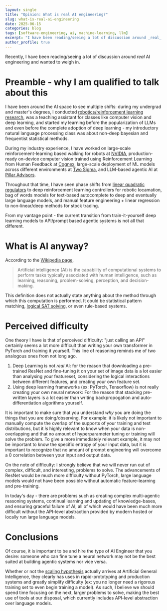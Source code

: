 ```yaml
---
layout: single
title: "Opinion: What is real AI engineering?"
slug: what-is-real-ai-engineering
date: 2025-06-15
categories: blog
tags: [software-engineering, ai, machine-learning, llm]
excerpt: "I have been reading/seeing a lot of discussion around _real_ AI engineering"
author_profile: true
---
```


Recently, I have been reading/seeing a lot of discussion around _real_ AI engineering and wanted to weigh in.

# Preamble - why I am qualified to talk about this

I have been around the AI space to see multiple shifts: during my undergrad and master's degrees, I conducted [robotics/reinforcement learning research](https://scholar.google.com/citations?user=380VVtUAAAAJ&hl=en&oi=ao), was a teaching assistant for classes like computer vision and deep learning, and started my learning before the popularization of LLMs and even before the complete adoption of deep learning - my introductory natural language processing class was about non-deep bayesian and frequentist statistical methods.

During my industry experience, I have worked on large-scale reinforcement-learning based walking for robots at [NVIDIA](https://www.nvidia.com/), production-ready on-device computer vision trained using Reinforcement Learning from Human Feedback at [Cognex](https://www.cognex.com/), large-scale deployment of ML models across different environments at [Two Sigma](https://www.twosigma.com/), and LLM-based agentic AI at [Pillar Advisors](https://www.pillar-advisors.com/).

Throughout that time, I have seen phase shifts from [linear quadratic regulators](https://en.wikipedia.org/wiki/Linear%E2%80%93quadratic_regulator) to deep reinforcement learning controllers for robotic locamation, bag of words models for text-based autocomplete to deep and eventually large language models, and manual feature engineering + linear regression to non-linear/deep methods for stock trading.

From my vantage point - the current transition from train-it-yourself deep learning models to API/prompt based agentic systems is not all that different.

# What is AI anyway?

According to the [Wikipedia page](https://en.wikipedia.org/wiki/Artificial_intelligence), 

> Artificial intelligence (AI) is the capability of computational systems to perform tasks typically associated with human intelligence, such as learning, reasoning, problem-solving, perception, and decision-making.

This definition does not actually state anything about the method through which this computation is performed. It could be statistical pattern matching, [logical SAT solving](https://en.wikipedia.org/wiki/SAT_solver), or even rule-based systems.

# Perceived difficulty

One theory I have is that of perceived difficulty: "just calling an API" certainly seems a lot more difficult than writing your own transformer in PyTorch and training it yourself. This line of reasoning reminds me of two analogous ones from not long ago.

1. Deep Learning is not _real_ AI: for the reason that downloading a pre-trained ResNet and fine-tuning it on your set of image data is a lot easier than analysing your featureset, considering the logical interactions between different features, and creating your own feature set.
2. Using deep learning frameworks (ex: PyTorch, Tensorflow) is not really creating your own neural network: For the reason that stacking pre-written layers is a lot easier than writing backpropogation and auto-differentiation algorithms yourself.

It is important to make sure that you understand _why_ you are doing the things that you are doing/observing. For example: it is likely not important to manually compute the overlap of the supports of your training and test distributions, but it _is_ highly relevant to know when your data is non-overlapping and that no amount of hyperparameter tuning or training will solve the problem. To give a more immediately relevant example, it may not be important to know the specific entropy of your input data, but it is important to recognize that no amount of prompt engineering will overcome a 0 correlation between your input and output data.

On the note of difficulty: I strongly believe that we will never run out of complex, difficult, and interesting, problems to solve. The advancements of ResNet would be much more difficulty without PyTorch, large language models would not have been possible without automatic feature-learning and pre-training.

In today's day - there are problems such as creating complex multi-agentic reasoning systems, continual learning and updating of knowledge-bases, and ensuring graceful failure of AI, all of which would have been much more difficult without the API-level abstraction provided by modern hosted or locally run large language models.

# Conclusions

Of course, it is important to be and hire the type of AI Engineer that you desire: someone who can fine tune a neural network may not be the best suited at building agentic systems nor vice versa.

Whether or not the [scaling hypothesis](https://en.wikipedia.org/wiki/Neural_scaling_law) actually arrives at Artificial General Intelligence, they clearly has uses in rapid-prototyping and production systems and greatly simplify difficulty (ex: you no longer need a rigorous training set to even begin training a model). As such, I believe we should spend time focusing on the next, larger problems to solve, making the best use of tools at our disposal, which currently includes API-level abstraction over language models.

